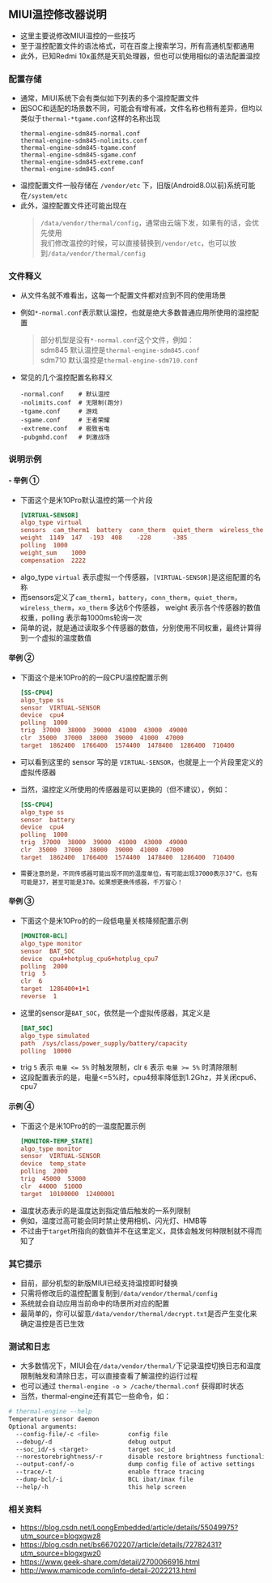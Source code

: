 ## MIUI温控修改器说明
- 这里主要说修改MIUI温控的一些技巧
- 至于温控配置文件的语法格式，可在百度上搜索学习，所有高通机型都通用
- 此外，已知Redmi 10x虽然是天玑处理器，但也可以使用相似的语法配置温控

### 配置存储
- 通常，MIUI系统下会有类似如下列表的多个温控配置文件
- 因SOC和适配的场景数不同，可能会有增有减，文件名称也稍有差异，但均以类似于`thermal-*tgame.conf`这样的名称出现
  ```
  thermal-engine-sdm845-normal.conf
  thermal-engine-sdm845-nolimits.conf
  thermal-engine-sdm845-tgame.conf
  thermal-engine-sdm845-sgame.conf
  thermal-engine-sdm845-extreme.conf
  thermal-engine-sdm845.conf
  ```
- 温控配置文件一般存储在 `/vendor/etc` 下，旧版(Android8.0以前)系统可能在`/system/etc`
- 此外，温控配置文件还可能出现在
  > `/data/vendor/thermal/config`，通常由云端下发，如果有的话，会优先使用<br />
  > 我们修改温控的时候，可以直接替换到`/vendor/etc`，也可以放到`/data/vendor/thermal/config`
  >

### 文件释义
- 从文件名就不难看出，这每一个配置文件都对应到不同的使用场景
- 例如`*-normal.conf`表示默认温控，也就是绝大多数普通应用所使用的温控配置
  > 部分机型是没有`*-normal.conf`这个文件，例如：<br />
  > sdm845 默认温控是`thermal-engine-sdm845.conf`<br />
  > sdm710 默认温控是`thermal-engine-sdm710.conf`

- 常见的几个温控配置名称释义
  ```
  -normal.conf    # 默认温控
  -nolimits.conf  # 无限制(跑分)
  -tgame.conf     # 游戏
  -sgame.conf     # 王者荣耀
  -extreme.conf   # 极致省电
  -pubgmhd.conf   # 刺激战场
  ```

### 说明示例
#### - 举例 ①
- 下面这个是米10Pro默认温控的第一个片段
  ```conf
  [VIRTUAL-SENSOR]
  algo_type	virtual
  sensors  cam_therm1  battery  conn_therm  quiet_therm  wireless_therm  xo_therm
  weight  1149  147  -193  408    -228      -385
  polling  1000
  weight_sum	1000
  compensation	2222
  ```
- algo_type `virtual` 表示虚拟一个传感器，`[VIRTUAL-SENSOR]`是这组配置的名称
- 而sensors定义了`cam_therm1`，`battery`，`conn_therm`，`quiet_therm`，`wireless_therm`，`xo_therm` 多达6个传感器， weight 表示各个传感器的数值权重，polling 表示每1000ms轮询一次
- 简单的说，就是通过读取多个传感器的数值，分别使用不同权重，最终计算得到一个虚拟的温度数值

#### 举例 ②
- 下面这个是米10Pro的的一段CPU温控配置示例
  ```conf
  [SS-CPU4]
  algo_type	ss
  sensor  VIRTUAL-SENSOR
  device  cpu4
  polling  1000
  trig  37000  38000  39000  41000  43000  49000
  clr  35000  37000  38000  39000  41000  47000
  target  1862400  1766400  1574400  1478400  1286400  710400
  ```
- 可以看到这里的 sensor 写的是 `VIRTUAL-SENSOR`，也就是上一个片段里定义的虚拟传感器
- 当然，温控定义所使用的传感器是可以更换的（但不建议），例如：
  ```conf
  [SS-CPU4]
  algo_type	ss
  sensor  battery
  device  cpu4
  polling  1000
  trig  37000  38000  39000  41000  43000  49000
  clr  35000  37000  38000  39000  41000  47000
  target  1862400  1766400  1574400  1478400  1286400  710400
  ```

- `需要注意的是，不同传感器可能出现不同的温度单位，有可能出现37000表示37°C，也有可能是37，甚至可能是370。如果想更换传感器，千万留心！`

#### 举例 ③
- 下面这个是米10Pro的的一段低电量关核降频配置示例
  ```conf
  [MONITOR-BCL]
  algo_type	monitor
  sensor  BAT_SOC
  device  cpu4+hotplug_cpu6+hotplug_cpu7
  polling  2000
  trig  5
  clr  6
  target  1286400+1+1
  reverse  1
  ```
- 这里的sensor是`BAT_SOC`，依然是一个虚拟传感器，其定义是
  ```conf
  [BAT_SOC]
  algo_type	simulated
  path  /sys/class/power_supply/battery/capacity
  polling  10000
  ```
- trig `5` 表示 `电量 <= 5%` 时触发限制，clr  `6` 表示 `电量 >= 5%` 时清除限制
- 这段配置表示的是，电量<=5%时，cpu4频率降低到1.2Ghz，并关闭cpu6、cpu7

#### 示例 ④
- 下面这个是米10Pro的的一温度配置示例
  ```conf
  [MONITOR-TEMP_STATE]
  algo_type	monitor
  sensor  VIRTUAL-SENSOR
  device  temp_state
  polling  2000
  trig  45000  53000
  clr  44000  51000
  target  10100000	12400001
  ```
- 温度状态表示的是温度达到指定值后触发的一系列限制
- 例如，温度过高可能会同时禁止使用相机、闪光灯、HMB等
- 不过由于`target`所指向的数值并不在这里定义，具体会触发何种限制就不得而知了

### 其它提示
- 目前，部分机型的新版MIUI已经支持温控即时替换
- 只需将修改后的温控配置复制到`/data/vendor/thermal/config`
- 系统就会自动应用当前命中的场景所对应的配置
- 最简单的，你可以留意`/data/vendor/thermal/decrypt.txt`是否产生变化来确定温控是否已生效


### 测试和日志
- 大多数情况下，MIUI会在`/data/vendor/thermal/`下记录温控切换日志和温度限制触发和清除日志，可以直接查看了解温控的运行过程
- 也可以通过 `thermal-engine -o > /cache/thermal.conf` 获得即时状态
- 当然，thermal-engine还有其它一些命令，如：
```sh
# thermal-engine --help
Temperature sensor daemon
Optional arguments:
  --config-file/-c <file>        config file
  --debug/-d                     debug output
  --soc_id/-s <target>           target soc_id
  --norestorebrightness/-r       disable restore brightness functionality
  --output-conf/-o               dump config file of active settings
  --trace/-t                     enable ftrace tracing
  --dump-bcl/-i                  BCL ibat/imax file
  --help/-h                      this help screen
```


### 相关资料
- https://blog.csdn.net/LoongEmbedded/article/details/55049975?utm_source=blogxgwz8
- https://blog.csdn.net/bs66702207/article/details/72782431?utm_source=blogxgwz0
- https://www.geek-share.com/detail/2700066916.html
- http://www.mamicode.com/info-detail-2022213.html
